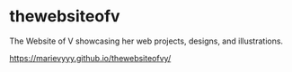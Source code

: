 # thewebsiteofv
The Website of V showcasing her web projects, designs, and illustrations.

https://marievyyy.github.io/thewebsiteofvy/
